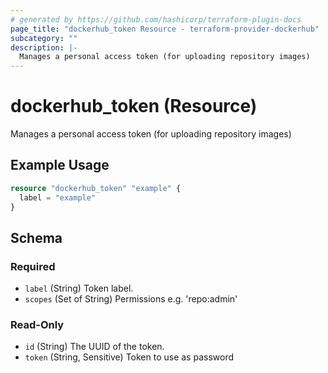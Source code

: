 ```yaml
---
# generated by https://github.com/hashicorp/terraform-plugin-docs
page_title: "dockerhub_token Resource - terraform-provider-dockerhub"
subcategory: ""
description: |-
  Manages a personal access token (for uploading repository images)
---
```


# dockerhub_token (Resource)

Manages a personal access token (for uploading repository images)

## Example Usage

```terraform
resource "dockerhub_token" "example" {
  label = "example"
}
```

<!-- schema generated by tfplugindocs -->
## Schema

### Required

- `label` (String) Token label.
- `scopes` (Set of String) Permissions e.g. 'repo:admin'

### Read-Only

- `id` (String) The UUID of the token.
- `token` (String, Sensitive) Token to use as password


